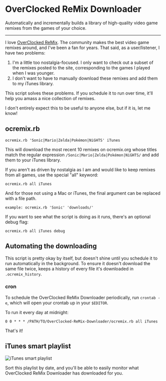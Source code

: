 # OverClocked ReMix Downloader

Automatically and incrementally builds a library of high-quality video game remixes from the games of your choice.

---

I love [OverClocked ReMix](http://ocremix.org/). The community makes the best video game remixes around, and I've been a fan for years. That said, as a user/listener, I have two problems:

1. I'm a little too nostalgia-focused. I only want to check out a subset of the remixes posted to the site, corresponding to the games I played when I was younger.
2. I don't want to have to manually download these remixes and add them to my iTunes library.

This script solves these problems. If you schedule it to run over time, it'll help you amass a nice collection of remixes.

I don't entirely expect this to be useful to anyone else, but if it is, let me know!

## ocremix.rb

	ocremix.rb 'Sonic|Mario|Zelda|Pokémon|NiGHTS' iTunes

This will download the most recent 10 remixes on ocremix.org whose titles match the regular expression `/Sonic|Mario|Zelda|Pokémon|NiGHTS/` and add them to your iTunes library.

If you aren't as driven by nostalgia as I am and would like to keep remixes from all games, use the special "all" keyword:

	ocremix.rb all iTunes

And for those not using a Mac or iTunes, the final argument can be replaced with a file path.

	example: ocremix.rb 'Sonic' 'downloads/'

If you want to see what the script is doing as it runs, there's an optional debug flag:

	ocremix.rb all iTunes debug

## Automating the downloading

This script is pretty okay by itself, but doesn't shine until you schedule it to run automatically in the background. To ensure it doesn't download the same file twice, keeps a history of every file it's downloaded in `.ocremix_history`.

### cron

To schedule the OverClocked ReMix Downloader periodically, run `crontab -e`, which will open your crontab up in your `$EDITOR`.

To run it every day at midnight:

	0 0 * * * /PATH/TO/OverClocked-ReMix-Downloader/ocremix.rb all iTunes

That's it!

## iTunes smart playlist

![iTunes smart playlist](https://github.com/rmondello/OverClocked-ReMix-Downloader/raw/master/smart_playlist.png)

Sort this playlist by date, and you'll be able to easily monitor what OverClocked ReMix Downloader has downloaded for you.
